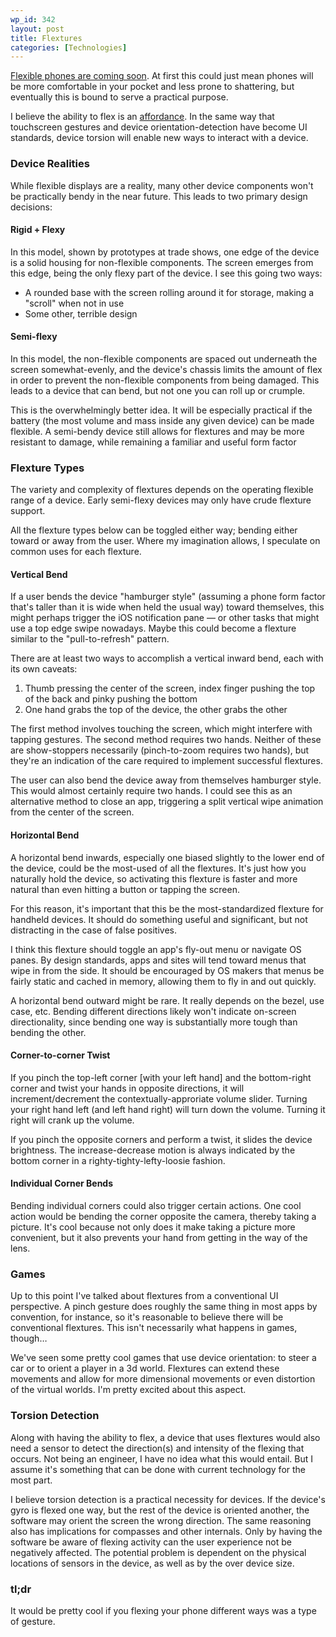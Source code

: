```yaml
---
wp_id: 342
layout: post
title: Flextures
categories: [Technologies]
---
```


[Flexible phones are coming soon](http://www.bbc.co.uk/news/technology-20526577). At first this could just mean phones will be more comfortable in your pocket and less prone to shattering, but eventually this is bound to serve a practical purpose.

I believe the ability to flex is an [affordance](http://en.wikipedia.org/wiki/Affordance). In the same way that touchscreen gestures and device orientation-detection have become UI standards, device torsion will enable new ways to interact with a device.

### Device Realities
While flexible displays are a reality, many other device components won't be practically bendy in the near future. This leads to two primary design decisions:

#### Rigid + Flexy
In this model, shown by prototypes at trade shows, one edge of the device is a solid housing for non-flexible components. The screen emerges from this edge, being the only flexy part of the device. I see this going two ways:

  * A rounded base with the screen rolling around it for storage, making a "scroll" when not in use
  * Some other, terrible design

#### Semi-flexy
In this model, the non-flexible components are spaced out underneath the screen somewhat-evenly, and the device's chassis limits the amount of flex in order to prevent the non-flexible components from being damaged. This leads to a device that can bend, but not one you can roll up or crumple.

This is the overwhelmingly better idea. It will be especially practical if the battery (the most volume and mass inside any given device) can be made flexible. A semi-bendy device still allows for flextures and may be more resistant to damage, while remaining a familiar and useful form factor

### Flexture Types
The variety and complexity of flextures depends on the operating flexible range of a device. Early semi-flexy devices may only have crude flexture support.

All the flexture types below can be toggled either way; bending either toward or away from the user. Where my imagination allows, I speculate on common uses for each flexture.

#### Vertical Bend
If a user bends the device "hamburger style" (assuming a phone form factor that's taller than it is wide when held the usual way) toward themselves, this might perhaps trigger the iOS notification pane — or other tasks that might use a top edge swipe nowadays. Maybe this could become a flexture similar to the "pull-to-refresh" pattern.

There are at least two ways to accomplish a vertical inward bend, each with its own caveats:

  1. Thumb pressing the center of the screen, index finger pushing the top of the back and pinky pushing the bottom
  2. One hand grabs the top of the device, the other grabs the other

The first method involves touching the screen, which might interfere with tapping gestures. The second method requires two hands. Neither of these are show-stoppers necessarily (pinch-to-zoom requires two hands), but they're an indication of the care required to implement successful flextures.

The user can also bend the device away from themselves hamburger style. This would almost certainly require two hands. I could see this as an alternative method to close an app, triggering a split vertical wipe animation from the center of the screen.

#### Horizontal Bend
A horizontal bend inwards, especially one biased slightly to the lower end of the device, could be the most-used of all the flextures. It's just how you naturally hold the device, so activating this flexture is faster and more natural than even hitting a button or tapping the screen.

For this reason, it's important that this be the most-standardized flexture for handheld devices. It should do something useful and significant, but not distracting in the case of false positives.

I think this flexture should toggle an app's fly-out menu or navigate OS panes. By design standards, apps and sites will tend toward menus that wipe in from the side. It should be encouraged by OS makers that menus be fairly static and cached in memory, allowing them to fly in and out quickly.

A horizontal bend outward might be rare. It really depends on the bezel, use case, etc. Bending different directions likely won't indicate on-screen directionality, since bending one way is substantially more tough than bending the other.

#### Corner-to-corner Twist
If you pinch the top-left corner [with your left hand] and the bottom-right corner and twist your hands in opposite directions, it will increment/decrement the contextually-approriate volume slider. Turning your right hand left (and left hand right) will turn down the volume. Turning it right will crank up the volume.

If you pinch the opposite corners and perform a twist, it slides the device brightness. The increase-decrease motion is always indicated by the bottom corner in a righty-tighty-lefty-loosie fashion.

#### Individual Corner Bends
Bending individual corners could also trigger certain actions. One cool action would be bending the corner opposite the camera, thereby taking a picture. It's cool because not only does it make taking a picture more convenient, but it also prevents your hand from getting in the way of the lens.

### Games
Up to this point I've talked about flextures from a conventional UI perspective. A pinch gesture does roughly the same thing in most apps by convention, for instance, so it's reasonable to believe there will be conventional flextures. This isn't necessarily what happens in games, though…

We've seen some pretty cool games that use device orientation: to steer a car or to orient a player in a 3d world. Flextures can extend these movements and allow for more dimensional movements or even distortion of the virtual worlds. I'm pretty excited about this aspect.

### Torsion Detection
Along with having the ability to flex, a device that uses flextures would also need a sensor to detect the direction(s) and intensity of the flexing that occurs. Not being an engineer, I have no idea what this would entail. But I assume it's something that can be done with current technology for the most part.

I believe torsion detection is a practical necessity for devices. If the device's gyro is flexed one way, but the rest of the device is oriented another, the software may orient the screen the wrong direction. The same reasoning also has implications for compasses and other internals. Only by having the software be aware of flexing activity can the user experience not be negatively affected. The potential problem is dependent on the physical locations of sensors in the device, as well as by the over device size.

### tl;dr
It would be pretty cool if you flexing your phone different ways was a type of gesture.
